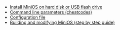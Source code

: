 * [Install MiniOS on hard disk or USB flash drive](Install-MiniOS-on-hard-disk-or-USB-flash-drive)
* [Command line parameters (cheatcodes)](Command-line-parameters)
* [Configuration file](Configuration-file)
* [Building and modifying MiniOS (step by step guide)](Building-and-modifying-MiniOS-(step-by-step-guide))
